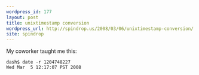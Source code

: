 ```yaml
---
wordpress_id: 177
layout: post
title: unixtimestamp conversion
wordpress_url: http://spindrop.us/2008/03/06/unixtimestamp-conversion/
site: spindrop
---
```

My coworker taught me this:

	dash$ date -r 1204748227
	Wed Mar  5 12:17:07 PST 2008

